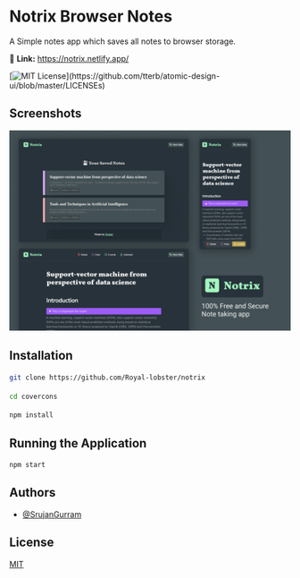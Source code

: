 # Notrix Browser Notes

A Simple notes app which saves all notes to browser storage. 

🔗 **Link:** https://notrix.netlify.app/

[![MIT License](https://img.shields.io/apm/l/atomic-design-ui.svg?)](https://github.com/tterb/atomic-design-ui/blob/master/LICENSEs)
## Screenshots

<center>
<img src="/interface.png"/>
</center>
  
## Installation

```bash
git clone https://github.com/Royal-lobster/notrix

cd covercons

npm install
```
## Running the Application

```bash
npm start
```
    
## Authors

- [@SrujanGurram](https://www.github.com/royal-lobster)

  
## License

[MIT](https://choosealicense.com/licenses/mit/)

  
